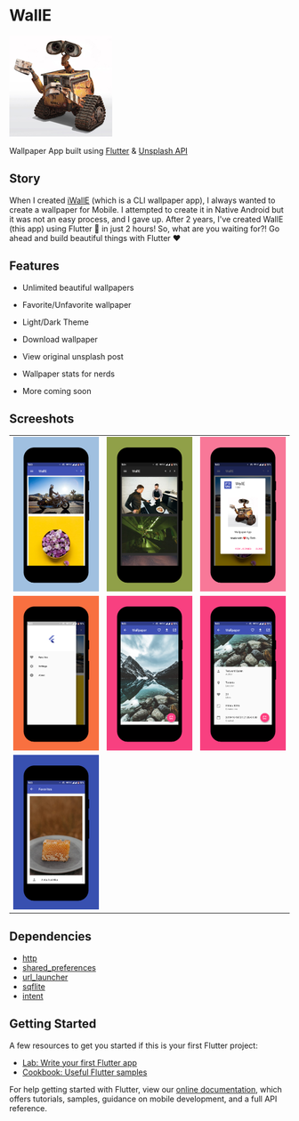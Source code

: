 # WallE

![](https://raw.githubusercontent.com/piedcipher/walle/master/assets/walle.png)

Wallpaper App built using [Flutter](https://flutter.dev) & [Unsplash API](https://unsplash.com/developers)

## Story
When I created [iWallE](https://github.com/piedcipher/iWallE) (which is a CLI wallpaper app), I always wanted to create a wallpaper for Mobile. I attempted to create it in Native Android but it was not an easy process, and I gave up. After 2 years, I've created WallE (this app) using Flutter :blue_heart: in just 2 hours! So, what are you waiting for?! Go ahead and build beautiful things with Flutter :heart:

## Features
- Unlimited beautiful wallpapers

- Favorite/Unfavorite wallpaper

- Light/Dark Theme

- Download wallpaper

- View original unsplash post

- Wallpaper stats for nerds

- More coming soon

## Screeshots
<table>
  <tr>
    <td>
      <img src="https://raw.githubusercontent.com/piedcipher/walle/master/screenshots/1.png" width=300 />
    </td>
    <td>
      <img src="https://raw.githubusercontent.com/piedcipher/walle/master/screenshots/2.png" width=300 />
    </td>
    <td>
      <img src="https://raw.githubusercontent.com/piedcipher/walle/master/screenshots/3.png" width=300 />
    </td>
  </tr>
  <tr>
    <td>
      <img src="https://raw.githubusercontent.com/piedcipher/walle/master/screenshots/4.png" width=300 />
    </td>
    <td>
      <img src="https://raw.githubusercontent.com/piedcipher/walle/master/screenshots/5.png" width=300 />
    </td>
    <td>
      <img src="https://raw.githubusercontent.com/piedcipher/walle/master/screenshots/6.png" width=300 />
    </td>
  </tr>
  <tr>
    <td>
      <img src="https://raw.githubusercontent.com/piedcipher/walle/master/screenshots/7.png" width=300 />
    </td>
  </tr>
</table>

## Dependencies
- [http](https://pub.dev/packages/http)
- [shared_preferences](https://pub.dev/packages/shared_preferences)
- [url_launcher](https://pub.dev/packages/url_launcher)
- [sqflite](https://pub.dev/packages/sqflite)
- [intent](https://pub.dev/packages/intent)

## Getting Started

A few resources to get you started if this is your first Flutter project:

- [Lab: Write your first Flutter app](https://flutter.dev/docs/get-started/codelab)
- [Cookbook: Useful Flutter samples](https://flutter.dev/docs/cookbook)

For help getting started with Flutter, view our
[online documentation](https://flutter.dev/docs), which offers tutorials,
samples, guidance on mobile development, and a full API reference.
